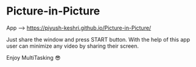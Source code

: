# Picture-in-Picture
App --> https://piyush-keshri.github.io/Picture-in-Picture/

Just share the window and press START button.
With the help of this app user can minimize any video by sharing their screen.

Enjoy MultiTasking 😎
